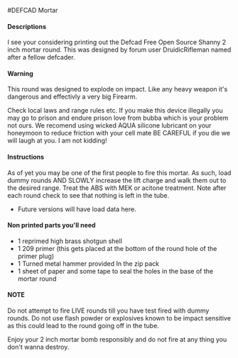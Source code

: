 #DEFCAD Mortar

#### Descriptions
I see your considering printing out the Defcad Free Open Source Shanny 2 inch mortar round.  This was designed by forum user DruidicRifleman named after a fellow defcader.

#### Warning 
This round was designed to explode on impact. Like any heavy weapon it's dangerous and effectivly a very big Firearm.

Check local laws and range rules etc. If you make this device illegally you may go to prison and endure prison love from bubba which is your problem not ours. We recomend using wicked AQUA silicone lubricant on your honeymoon to reduce friction with your cell mate  BE CAREFUL if you die we will laugh at you. I am not kidding!

#### Instructions
As of yet you may be one of the first people to fire this mortar. As such, load dummy rounds AND SLOWLY increase the lift charge and walk them out to the desired range. Treat the ABS with MEK or acitone treatment. Note after each round check to see that nothing is left in the tube.

* Future versions will have load data here.

#### Non printed parts you'll need
* 1 reprimed high brass shotgun shell
* 1 209 primer (this gets placed at the bottom of the round hole of the primer plug)
* 1 Turned metal hammer provided In the zip pack
* 1 sheet of paper and some tape to seal the holes in the base of the mortar round

#### NOTE 
Do not attempt to fire LIVE rounds till you have test fired with dummy rounds.  Do not use flash powder or explosives known to be impact sensitive as this could lead to the round going off in the tube.

Enjoy your 2 inch mortar bomb responsibly and do not fire at any thing you don't wanna destroy.
